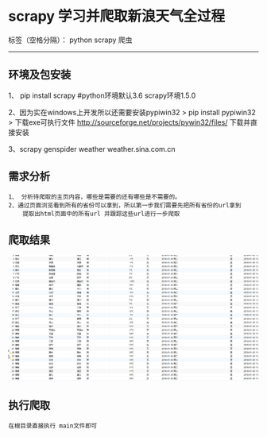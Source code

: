 # scrapy 学习并爬取新浪天气全过程

标签（空格分隔）： python scrapy 爬虫

---

## 环境及包安装

1、 pip install scrapy #python环境默认3.6  scrapy环境1.5.0

2、因为实在windows上开发所以还需要安装pypiwin32
    > pip install pypiwin32
    > 下载exe可执行文件 http://sourceforge.net/projects/pywin32/files/ 下载并直接安装

3、scrapy genspider weather weather.sina.com.cn




## 需求分析

    1、 分析待爬取的主页内容，哪些是需要的还有哪些是不需要的。
    2、通过页面浏览看到所有的省份可以拿到，所以第一步我们需要先把所有省份的url拿到
        提取出html页面中的所有url 并跟踪这些url进行一步爬取

## 爬取结果
![Image text](test.png)



## 执行爬取
    在根目录直接执行 main文件即可
